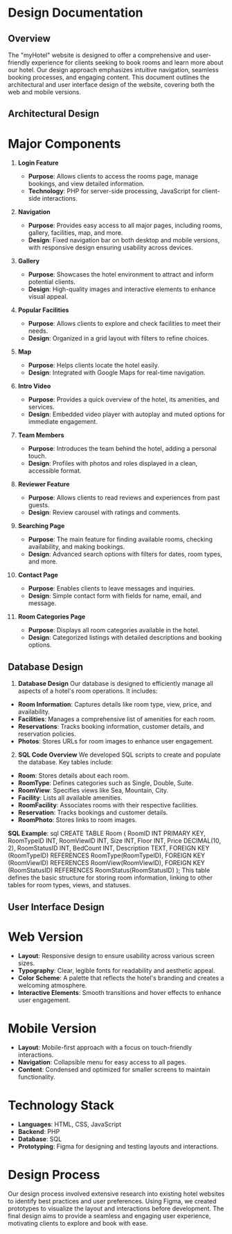 # Design Documentation

## Overview
The "myHotel" website is designed to offer a comprehensive and user-friendly experience for clients seeking to book rooms and learn more about our hotel. Our design approach emphasizes intuitive navigation, seamless booking processes, and engaging content. This document outlines the architectural and user interface design of the website, covering both the web and mobile versions.

## Architectural Design
# Major Components
1. **Login Feature**
    - **Purpose**: Allows clients to access the rooms page, manage bookings, and view detailed information.
    - **Technology**: PHP for server-side processing, JavaScript for client-side interactions.

2. **Navigation**
    - **Purpose**: Provides easy access to all major pages, including rooms, gallery, facilities, map, and more.
    - **Design**: Fixed navigation bar on both desktop and mobile versions, with responsive design ensuring usability across devices.

3. **Gallery**
    - **Purpose**: Showcases the hotel environment to attract and inform potential clients.
    - **Design**: High-quality images and interactive elements to enhance visual appeal.

4. **Popular Facilities**
    - **Purpose**: Allows clients to explore and check facilities to meet their needs.
    - **Design**: Organized in a grid layout with filters to refine choices.

5. **Map**
    - **Purpose**: Helps clients locate the hotel easily.
    - **Design**: Integrated with Google Maps for real-time navigation.

6. **Intro Video**
    - **Purpose**: Provides a quick overview of the hotel, its amenities, and services.
    - **Design**: Embedded video player with autoplay and muted options for immediate engagement.

7. **Team Members**
    - **Purpose**: Introduces the team behind the hotel, adding a personal touch.
    - **Design**: Profiles with photos and roles displayed in a clean, accessible format.

8. **Reviewer Feature**
    - **Purpose**: Allows clients to read reviews and experiences from past guests.
    - **Design**: Review carousel with ratings and comments.

9. **Searching Page**
    - **Purpose**: The main feature for finding available rooms, checking availability, and making bookings.
    - **Design**: Advanced search options with filters for dates, room types, and more.

10. **Contact Page**
    - **Purpose**: Enables clients to leave messages and inquiries.
    - **Design**: Simple contact form with fields for name, email, and message.

11. **Room Categories Page**
    - **Purpose**: Displays all room categories available in the hotel.
    - **Design**: Categorized listings with detailed descriptions and booking options.


## Database Design
1. **Database Design**
Our database is designed to efficiently manage all aspects of a hotel's room operations.
It includes:
- **Room Information**: Captures details like room type, view, price, and availability.
- **Facilities**: Manages a comprehensive list of amenities for each room.
- **Reservations**: Tracks booking information, customer details, and reservation policies.
- **Photos**: Stores URLs for room images to enhance user engagement.

2. **SQL Code Overview**
We developed SQL scripts to create and populate the database. Key tables include:
- **Room**: Stores details about each room.
- **RoomType**: Defines categories such as Single, Double, Suite.
- **RoomView**: Specifies views like Sea, Mountain, City.
- **Facility**: Lists all available amenities.
- **RoomFacility**: Associates rooms with their respective facilities.
- **Reservation**: Tracks bookings and customer details.
- **RoomPhoto**: Stores links to room images.

**SQL Example**:
    sql
    CREATE TABLE Room (
        RoomID INT PRIMARY KEY,
        RoomTypeID INT,
        RoomViewID INT,
        Size INT,
        Floor INT,
        Price DECIMAL(10, 2),
        RoomStatusID INT,
        BedCount INT,
        Description TEXT,
        FOREIGN KEY (RoomTypeID) REFERENCES RoomType(RoomTypeID),
        FOREIGN KEY (RoomViewID) REFERENCES RoomView(RoomViewID),
        FOREIGN KEY (RoomStatusID) REFERENCES RoomStatus(RoomStatusID)
    );
    This table defines the basic structure for storing room information, linking to other tables for room types, views, and statuses.


## User Interface Design
# Web Version
- **Layout**: Responsive design to ensure usability across various screen sizes.
- **Typography**: Clear, legible fonts for readability and aesthetic appeal.
- **Color Scheme**: A palette that reflects the hotel's branding and creates a welcoming atmosphere.
- **Interactive Elements**: Smooth transitions and hover effects to enhance user engagement.

# Mobile Version
- **Layout**: Mobile-first approach with a focus on touch-friendly interactions.
- **Navigation**: Collapsible menu for easy access to all pages.
- **Content**: Condensed and optimized for smaller screens to maintain functionality.

# Technology Stack
- **Languages**: HTML, CSS, JavaScript
- **Backend**: PHP
- **Database**: SQL
- **Prototyping**: Figma for designing and testing layouts and interactions.

# Design Process
Our design process involved extensive research into existing hotel websites to identify best practices and user preferences. Using Figma, we created prototypes to visualize the layout and interactions before development. The final design aims to provide a seamless and engaging user experience, motivating clients to explore and book with ease.
